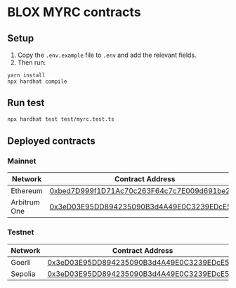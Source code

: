# BLOX MYRC contracts

## Setup

1. Copy the ```.env.example``` file to ```.env``` and add the relevant fields.
2. Then run:
```shell
yarn install
npx hardhat compile
```

## Run test

```sh
npx hardhat test test/myrc.test.ts
```

## Deployed contracts

### Mainnet
| Network | Contract Address |
|---|---|
| Ethereum | [0xbed7D999f1D71Ac70c263F64c7c7E009d691be2e](https://etherscan.io/token/0xbed7D999f1D71Ac70c263F64c7c7E009d691be2e)
| Arbitrum One | [0x3eD03E95DD894235090B3d4A49E0C3239EDcE59e](https://arbiscan.io/address/0x3eD03E95DD894235090B3d4A49E0C3239EDcE59e)

### Testnet
| Network | Contract Address |
|---|---|
| Goerli | [0x3eD03E95DD894235090B3d4A49E0C3239EDcE59e](https://goerli.etherscan.io/token/0x3eD03E95DD894235090B3d4A49E0C3239EDcE59e)
| Sepolia | [0x3eD03E95DD894235090B3d4A49E0C3239EDcE59e](https://arbiscan.io/address/0x3eD03E95DD894235090B3d4A49E0C3239EDcE59e)
